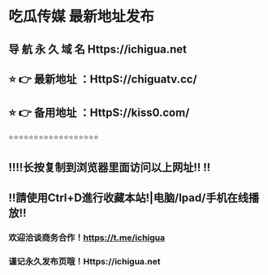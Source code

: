 # 吃瓜传媒 最新地址发布 
## 导 航 永 久 域 名  Https://ichigua.net
## ⭐️ 👉 最新地址 ：HttpS://chiguatv.cc/
## ⭐️ 👉 备用地址 ：HttpS://kiss0.com/
⭐️⭐️⭐️⭐️⭐️⭐️⭐️⭐️⭐️⭐️⭐️⭐️⭐️⭐️⭐️⭐️⭐️⭐️
## ‼️‼️长按复制到浏览器里面访问以上网址‼️  ‼️
## ‼️請使用Ctrl+D進行收藏本站!|电脑/Ipad/手机在线播放‼️
### 欢迎洽谈商务合作！https://t.me/ichigua
### 谨记永久发布页哦！Https://ichigua.net
